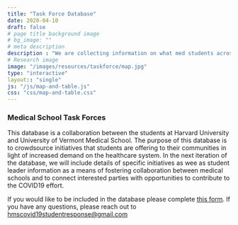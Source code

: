 ```yaml
---
title: "Task Force Database"
date: 2020-04-10
draft: false
# page title background image
# bg_image: ""
# meta description
description : "We are collecting information on what med students across the U.S. and Canada are doing to mobilize their peers in the fight against COVID-19"
# Research image
image: "/images/resources/taskforce/map.jpg"
type: "interactive"
layout:: "single"
js: "/js/map-and-table.js"
css: "css/map-and-table.css"
---
```


<div class="container">
    <div class="row main-container">
        <div>
            <h3>Medical School Task Forces</h3>
            <p>
                This database is a collaboration between the students at Harvard University and University of Vermont Medical School. The purpose of this database is to crowdsource initiatives that students are offering to their communities in light of increased demand on the healthcare system. In the next iteration of the database, we will include details of specific initiatives as wee as student leader information as a means of fostering collaboration between medical schools and to connect interested parties with opportunities to contribute to the COVID19 effort.
            </p>
            <p>
                If you would like to be included in the database please complete <u><a href="https://docs.google.com/forms/d/e/1FAIpQLSczyC4iC-19JTnT885d7XsE29bVaoOyc_X1j0UbbfsgLU2EuQ/viewform?usp=sf_link">this form</a></u>. If you have any questions, please reach out to <u><a href="mailto:hmscovid19studentresponse@gmail.com">hmscovid19studentresponse@gmail.com</a></u>
            </p>
        </div>
        <div class="col-12">
            <div id="map"></div>
        </div>
        <div class="col-12" style="overflow:auto;">
            <div id="table"></div>
        </div>
    </div>
</div>
